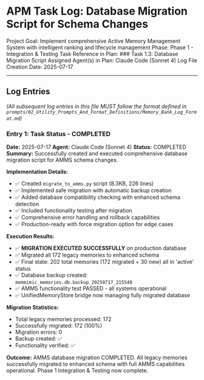 # APM Task Log: Database Migration Script for Schema Changes

Project Goal: Implement comprehensive Active Memory Management System with intelligent ranking and lifecycle management
Phase: Phase 1 - Integration & Testing
Task Reference in Plan: ### Task 1.3: Database Migration Script
Assigned Agent(s) in Plan: Claude Code (Sonnet 4)
Log File Creation Date: 2025-07-17

---

## Log Entries

*(All subsequent log entries in this file MUST follow the format defined in `prompts/02_Utility_Prompts_And_Format_Definitions/Memory_Bank_Log_Format.md`)*

### Entry 1: Task Status - COMPLETED
**Date:** 2025-07-17
**Agent:** Claude Code (Sonnet 4)
**Status:** COMPLETED
**Summary:** Successfully created and executed comprehensive database migration script for AMMS schema changes.

**Implementation Details:**
- ✅ Created `migrate_to_amms.py` script (8.3KB, 226 lines)
- ✅ Implemented safe migration with automatic backup creation
- ✅ Added database compatibility checking with enhanced schema detection
- ✅ Included functionality testing after migration
- ✅ Comprehensive error handling and rollback capabilities
- ✅ Production-ready with force migration option for edge cases

**Execution Results:**
- ✅ **MIGRATION EXECUTED SUCCESSFULLY** on production database
- ✅ Migrated all 172 legacy memories to enhanced schema
- ✅ Final state: 202 total memories (172 migrated + 30 new) all in 'active' status
- ✅ Database backup created: `memmimic_memories.db.backup_20250717_215540`
- ✅ AMMS functionality test PASSED - all systems operational
- ✅ UnifiedMemoryStore bridge now managing fully migrated database

**Migration Statistics:**
- Total legacy memories processed: 172
- Successfully migrated: 172 (100%)
- Migration errors: 0
- Backup created: ✅
- Functionality verified: ✅

**Outcome:** AMMS database migration COMPLETED. All legacy memories successfully migrated to enhanced schema with full AMMS capabilities operational. Phase 1 Integration & Testing now complete.